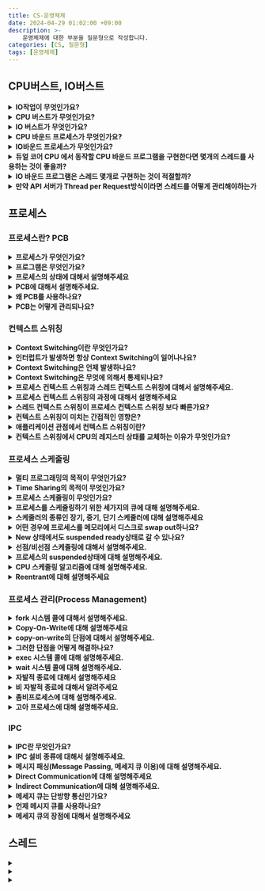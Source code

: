 ```yaml
---
title: CS-운영체제
date: 2024-04-29 01:02:00 +09:00
description: >-
    운영체제에 대한 부분을 질문형으로 작성합니다.
categories: [CS, 질문형]
tags: [운영체제]
---
```



## CPU버스트, IO버스트

<details>
<summary><b>IO작업이 무엇인가요?</b></summary>
<div markdown="1">   

- 파일을 읽고 쓰거나
- 네트워크를 통해서 데이터를 주고받거나
- 입출력 장치와 데이터를 주고받는 것
</div>
</details>

<details>
<summary><b>CPU 버스트가 무엇인가요?</b></summary>
<div markdown="1">       

프로세스가 CPU에서 한번에 연속적으로 실행되는 시간을 말합니다.
</div>
</details>

<details>
<summary><b>IO 버스트가 무엇인가요?</b></summary>
<div markdown="1">       

프로세스가 IO작업을 요청하고 결과를 받기까지 기다리는 시간을 말합니다.
</div>
</details>

<details>
<summary><b>CPU 바운드 프로세스가 무엇인가요?</b></summary>
<div markdown="1">       

- 프로세스의 IO버스트가 적고 CPU버스트가 많은 것을 말한다. 
- 동영상 편집 프로그램과 머신러닝 프로그램이 그 예이다.
</div>
</details>

<details>
<summary><b>IO바운드 프로세스가 무엇인가요?</b></summary>
<div markdown="1">       

- IO버스트가 많은 프로세스를 말한다.
- 일반적인 백엔드 API서버가 IO바운드 프로세스의 예이다.
- DB나 캐시서버에 데이터를 요청하는 것이 IO작업이고 네트워크를 타기 때문에 CPU에서 명령을 처리하는 것보다 오래 걸린다.
</div>
</details>

<details>
<summary><b>듀얼 코어 CPU 에서 동작할 CPU 바운드 프로그램을 구현한다면 몇개의 스레드를 사용하는 것이 좋을까?</b></summary>
<div markdown="1">       

CPU 바운드 프로그램은 스레드의 갯수가 너무 많아지면 오히려 컨텍스트 스위칭이 자주 발생해 오버헤드가 늘어납니다.
스레드의 갯수가 코어의 갯수와 가까울수록 하나의 작업을 오랫동안 이어나갈 수 있기 때문에 CPU 코어의 갯수와 같거나, 크게 벗어나지 않는 갯수의 스레드를 사용하는 것이 좋다고 생각한다.
</div>
</details>

<details>
<summary><b>IO 바운드 프로그램은 스레드 몇개로 구현하는 것이 적절할까?</b></summary>
<div markdown="1">     

CPU 바운드 프로그램처럼 가이드라인이 있지 않고 컴퓨터의 스펙, 프로그램의 특성에 따라서 적절한 스레드의 수를 찾아야합니다.
</div>
</details>

<details>
<summary><b>만약 API 서버가 Thread per Request방식이라면 스레드를 어떻게 관리해야하는가</b></summary>
<div markdown="1">       

백엔드 API서버가 요청이 올때마다 전담 스레드를 할당하는 `Thread per Request` 방식이라면 API서버에 스레드를 미리 만들어두고 요청이 올 때마다 스레드를 할당하는 것이 좋습니다. 몇개의 스레드를 만들어 놓을지는 여러가지 상황을 고려해서 결정해야합니다.
- API 서버의 하드웨어 스펙
- API 애플리케이션의 IO버스트 기준
- 예상되는 트래픽의 패턴
</div>
</details>

## 프로세스

### 프로세스란? PCB

<details>
<summary><b>프로세스가 무엇인가요?</b></summary>
<div markdown="1">    

프로세스란 메모리에 올라와서 실행되고 있는 작업의 단위를 말합니다.
</div>
</details>

<details>
<summary><b>프로그램은 무엇인가요?</b></summary>
<div markdown="1">     

하드디스크와 같은 저장장치에 저장되어있는 실행코드를 뜻합니다.
</div>
</details>

<details>
<summary><b>프로세스의 상태에 대해서 설명해주세요</b></summary>
<div markdown="1">     

- `New`: 프로세스가 처음 생성된 상태 말합니다.
- `Ready`: 프로세스가 CPU를 할당받기를 기다리는 상태
- `Running`: 프로세스가 CPU를 할당받고 명령을 수행중인 상태
- `Waiting`: 프로세스가 어떠한 이벤트가 발생하기를 기다리는 상태. CPU를 할당해도 당장 명령을 수행할 수 없는 상태입니다. IO작업을 기다리거나 시스템 자원을 기다리는 경우입니다.
- `Terminated`: 프로세스가 실행을 마친 상태입니다. 그래도 아직 완전히 프로세스가 제거된 상태는 아닙니다.
</div>
</details>

<details>
<summary><b>PCB에 대해서 설명해주세요.</b></summary>
<div markdown="1">     

PCB는 운영체제가 프로세스를 관리하기 위해 프로세스별로 가지고 있는 정보입니다.

프로세스의 상태와 프로세스 아이디, 프로그램 카운터, 레지스터등의 정보를 담고 있습니다.
</div>
</details>

<details>
<summary><b>왜 PCB를 사용하나요?</b></summary>
<div markdown="1">      

프로세스가 여러 개일 때 프로세스를 스케줄링을 통해서 관리합니다. 어떤 프로세스인지 알아야 관리가 가능합니다. 그래서 프로세스의 정보를 담고 있는 PCB가 필요합니다.
- CPU를 점유한 시간, 스케줄링 정보가 담겨있어 운영체제가 최적의 스케줄링 알고리즘을 적용할 수 있도록 도와준다.
- 프로세스의 코드, 데이터, 스택영역의 메모리 위치와 한계가 명시되어 있어 메모리 관리를 용이하게 한다. 
- 컨텍스트 스위칭 시 CPU의 레지스터 값을 저장하고 복구할 수 있도록 해준다.
- 프로세스의 접근 권한등의 정보가 있어 자원에 대한 보안 접근제어가 가능하게 해준다.
</div>
</details>

<details>
<summary><b>PCB는 어떻게 관리되나요?</b></summary>
<div markdown="1">      

PCB는 일반적으로 이중 연결리스트 방식으로 관리됩니다. 새로운 프로세스가 생성될 때마다 새로운 PCB가 PCB List Head에 붙고, 프로세스가 종료되면 연결리스트에서 unlink시키는 방식으로 관리됩니다.
</div>
</details>

### 컨텍스트 스위칭

<details>
<summary><b>Context Switching이란 무엇인가요?</b></summary>
<div markdown="1">      

프로세스가 실행되다가 CPU를 다른 프로세스로 넘겨주는 과정을 말합니다. 운영체제가 CPU를 내어주는 프로세스의 상태를 PCB에 저장하고, CPU를 새롭게 얻어오는 프로세스의 상태를 PCB를 통해 읽어옵니다.
</div>
</details>


<details>
<summary><b>인터럽트가 발생하면 항상 Context Switching이 일어나나요?</b></summary>
<div markdown="1">   

시스템 콜이나 인터럽트가 발생한다고 해서 무조건 Context Switching이 일어나는 것은 아닙니다. 다른 프로세스에 프로세서가 넘어가야 Context Switching 입니다. 인터럽트가 발생해도 기존에 수행하던 프로세스를 이어서 수행하는 경우도 있습니다.
</div>
</details>

<details>
<summary><b>Context Switching은 언제 발생하나요?</b></summary>
<div markdown="1">  

- 인터럽트가 발생하거나,
- CPU 사용시간을 모두 소모했거나,
- 입출력을 위해 대기해야 하는 경우 발생합니다.
</div>
</details>

<details>
<summary><b>Context Switching은 무엇에 의해서 통제되나요?</b></summary>
<div markdown="1">     

OS 커널에 의해서 통제됩니다.
</div>
</details>

<details>
<summary><b>프로세스 컨텍스트 스위칭과 스레드 컨텍스트 스위칭에 대해서 설명해주세요.</b></summary>
<div markdown="1">       
다른 프로세스들끼리 스위칭을 하는것을 `Process Context Switching`이라고 하고, 같은 프로세스의 스레드들끼리의 스위칭을 `Thread Context Switching`이라고 합니다.

둘의 공통점은

- 커널모드에서 실행된다. 컨텍스트 스위칭을 할 때는 통제권이 커널로 넘어갑니다.
- CPU의 레지스터 상태를 교체한다.

둘의 차이점은

- 스레드 컨텍스트 스위칭은 같은 프로세스에 속하기 때문에 주소관련 처리를 해줄 필요가 없다. 프로세스의 메모리 영역을 공유하기 때문이다.
- 다른 프로세스에 속하는 스레드들끼리 컨텍스트 스위칭이 일어났을 때는 메모리 주소 체계가 다르기 때문에 메모리 주소관련 처리를 추가로 수행해주어야한다. `MMU`도 새로운 프로세스의 주소체계를 바라볼 수 있도록 수정해주어야하고, 가상 메모리 주소와 실제 물리메모리 주소의 매핑정보가 담긴 `TLB`도 비워주어야한다.
</div>
</details>

<details>
<summary><b>프로세스 컨텍스트 스위칭의 과정에 대해서 설명해주세요</b></summary>
<div markdown="1">    

프로세스 컨텍스트 스위칭은 서로 다른 프로세스에 속하는 스레드들끼리 스위칭이 일어나는 것을 말합니다. 기존에 수행되던 쓰레드의 CPU상태를 저장하고, 새로운 스레드의 CPU상태를 로딩합니다. 이 과정에서 MMU가 새로운 프로세스의 메모리를 바라보도록 수정되고, TLB를 완전히 비워줍니다. 이 작업을 해주지 않으면 이전에 수행되던 프로세스의 메모리 영역에 접근하게 됩니다. 이 과정을 마치면 컨텍스트 스위칭이 끝납니다.
</div>
</details>

<details>
<summary><b>스레드 컨텍스트 스위칭이 프로세스 컨텍스트 스위칭 보다 빠른가요?</b></summary>
<div markdown="1">   

네. 프로세스 컨텍스트 스위칭에서는 메모리 관련 처리를 추가로 해주어야하기 때문에 스레드 컨텍스트 스위칭이 더 빠릅니다.
</div>
</details>

<details>
<summary><b>컨텍스트 스위칭이 미치는 간접적인 영향은?</b></summary>
<div markdown="1">   

캐시오염(cache pollution)이 있습니다. 캐시는 CPU옆에 붙어서 자주 사용하는 데이터들을 담아두어 메모리까지 가지않고도 데이터를 빠르게 가져올 수 있도록 도와주는 역할을 하는데, 프로세스 컨텍스트 스위칭이 일어나면 이전에 수행되던 프로세스가 사용하던 내용이 캐시에 담겨져 있기 때문에 필요로 하는 정보가 없을 확률이 큽니다. 그래서 메모리에 접근해야하기 때문에 성능에 안좋은 영향을 끼치기도 합니다.
</div>
</details>

<details>
<summary><b>애플리케이션 관점에서 컨텍스트 스위칭이란?</b></summary>
<div markdown="1">       
애플리케이션 관점에서는 순수한 오버헤드입니다. 프로그램의 동작과는 상관없이 CPU를 잡아먹는 간접 비용입니다.
</div>
</details>

<details>
<summary><b>컨텍스트 스위칭에서 CPU의 레지스터 상태를 교체하는 이유가 무엇인가요?</b></summary>
<div markdown="1">  

CPU의 레지스터에는 프로세스를 수행하기 위한 데이터들이 담겨있습니다. 프로세스의 스위칭이 일어나서 프로세스가 다시 수행될 때 상태정보를 담고 있어야 하기 때문이다.
</div>
</details>


### 프로세스 스케줄링

<details>
<summary><b>멀티 프로그래밍의 목적이 무엇인가요?</b></summary>
<div markdown="1">       

CPU를 최대한 활용하기 위해서 몇몇 프로세스를 항상 실행시키는 것 입니다. 
</div>
</details>

<details>
<summary><b>Time Sharing의 목적이 무엇인가요?</b></summary>
<div markdown="1">       

프로세스간에 CPU를 빠르게 전환해서 사용자가 각 프로그램이 실행되는 동안 서로 상호작용할 수 있도록 하는 것 입니다.
</div>
</details>

<details>
<summary><b>프로세스 스케줄링이 무엇인가요?</b></summary>
<div markdown="1">       

프로세스 스케줄링이란 CPU를 어떤 프로세스에 할당할 것인지 결정하는 것을 말합니다.
</div>
</details>

<details>
<summary><b>프로세스를 스케줄링하기 위한 세가지의 큐에 대해 설명해주세요.</b></summary>
<div markdown="1">       

프로세스를 스케줄링 하기 위한 큐에는 `Job Queue`, `Ready Queue`, `Device Queue`가 있습니다. 
- `Job Queue`는 하드디스크에 있는 프로그램이 실행되기 위해 메인 메모리의 할당을 기다리는 큐
- `Ready Queue`는 현재 메모리 내에 있고, CPU를 할당받기를 기다리는 프로세스의 집합,
- `Device Queue`는 Device I/O작업을 대기하고 있는 프로세스의 집합입니다.

</div>
</details>

<details>
<summary><b>스케줄러의 종류인 장기, 중기, 단기 스케줄러에 대해 설명해주세요</b></summary>
<div markdown="1">       

![image](https://github.com/mynameisjaehoon/mynameisjaehoon.github.io/assets/76734067/228fd52a-91d4-42fa-b9a2-ca0703fbd6d5)

사용할 수 있는 메모리는 한정되어 있는데 프로세스들이 한꺼번에 메모리에 올라올 경우 디스크에 임시로 저장됩니다. 장기스케줄러는 디스크에 있는 프로세스 중에서 어떤 프로세스를 Ready Queue로 보낼지 결정하는 스케줄러입니다. 디스크와 메모리 사이의 스케줄링을 담당하고 `실행중인 프로세스의 수를 제어한다는 점`이 특징입니다.

단기 스케줄러는 메모리에 올라와 있는 프로세스 중 어떤 프로세스에게 CPU를 할당할지를 결정합니다. 메모리와 CPU사이의 스케줄링 담당하여 Ready Queue에 있는 프로세스중 어떤 프로세스에 CPU를 할당할지 결정합니다.

중기 스케줄러는 여유공간의 마련을 위해 어떤 프로세스를 메모리에서 디스크로 swap out 할지 결정하는 스케줄러입니다. 시스템의 메모리에 너무 많은 프로그램이 올라오는 것을 제어하기 위해서 사용합니다. 이 스케줄러도 `실행중인 프로세스의 수를 제어한다는 점`이 특징입니다.

</div>
</details>

<details>
<summary><b>어떤 경우에 프로세스를 메모리에서 디스크로 swap out하나요?</b></summary>
<div markdown="1">       
ready 상태에서 계속 CPU를 점유하지 못하거나 sleep 상태에서 ready 상태로 넘어가지 못하는 프로세스는 실행도 잘 되지 못하면서 메모리에서 자리만 차지하게 됩니다. 이때 세컨더리 스토리지로 swap out 됩니다.
</div>
</details>

<details>
<summary><b>New 상태에서도 suspended ready상태로 갈 수 있나요?</b></summary>
<div markdown="1">  

원래는 메모리를 할당받아서 ready 상태가 되어야하는데 여러가지 문제로 인해서 메모리 할당을 받지 못하면 suspended ready 상태로 갈 수 있습니다.
</div>
</details>

<details>
<summary><b>선점/비선점 스케줄링에 대해서 설명해주세요.</b></summary>
<div markdown="1">       

- 선점(preemptive)은 `OS가 CPU의 사용권을 선점할 수 있는 경우`를 말합니다. 현재 수행하고 있는 작업이 있다고 하더라도 강제로 CPU를 회수할 수 있습니다.
- 비선점(Non-Preemptive)는 프로세스가 종료되거나 I/O이벤트가 발생하기 전까지 실행을 보장하는 것을 의미합니다.
</div>
</details>

<details>
<summary><b>프로세스의 suspended상태에 대해 설명해주세요.</b></summary>
<div markdown="1">       

중기 스케줄러에 의해 프로세스가 메모리에서 디스크로 swap out되면 `suspended` 상태가 됩니다. 외부적인 이유로 프로세스의 수행이 정지된 상태를 말합니다. blocked된 상태는 Device의 I/O작업을 기다리는 상태이기 때문에 스스로 ready상태로 돌아갈 수 있지만 이 suspended 상태는 외부적인 이유로 중지되었기 때문에 스스로 돌아갈 수 없습니다.
</div>
</details>

<details>
<summary><b>CPU 스케줄링 알고리즘에 대해 설명해주세요.</b></summary>
<div markdown="1">       

Ready Queue에 있는 프로세스 중 어떤 프로세스에 CPU를 할당할지 결정하는 알고리즘을 말합니다. `FCFS`, `SJF`, `SRTF`, `Priority-Scheduling`, `RR` 등의 알고리즘이 있습니다.

`FCFS`는 먼저 온 작업을 먼저 처리해주는 방식입니다. 소요시간이 긴 프로세스가 먼저 도달하게 되면 효율성이 낮아집니다.

`SJF`는 다른 프로세스가 먼저 도착했어도 CPU사용시간이 짧은 프로세스에게 CPU를 우선적으로 할당하는 방법입니다.  효율성을 추구하긴 하지만 수행시간이 긴 프로세스의경우 우선순위가 계속 뒤로 밀려서 영원히 CPU를 할당받지 못할 수도 있는 starvation문제가 발생할 수도 있습니다.

`Priority Scheduling`은 프로세스에 우선순위를 주고 우선순위가 높은 프로세스를 먼저 수행하는 것입니다. 이 또한 starvation문제가 발생할 수도있고, 이를 우선순위가 낮은 프로세스라도 기다리는 시간이 길어질수록 높은 우선순위를 주는 aging이라는 방식을 통해 해결할 수 있습니다.

`Round Robin`은 각 프로세스가 time quantum이라는 동일한 크기의 할당시간을 가지고 할당시간이 끝나면 다음 프로세스에게 CPU의 할당을 넘기게 됩니다.
time quantum이 너무 길어지면 FCFS알고리즘과 다를 바가 없어지고, 너무 짧으면 context switching이 너무 길어져 그만큼 오버헤드가 많이 소모됩니다.
</div>
</details>

<details>
<summary><b>Reentrant에 대해 설명해주세요</b></summary>
<div markdown="1">       

어떤 함수가 Reentrant하다는 것은 여러 스레드가 동시에 접근해도 항상 같은 실행 결과를 보장한다는 의미입니다. 
</div>
</details>

### 프로세스 관리(Process Management)

<details>
<summary><b>fork 시스템 콜에 대해서 설명해주세요.</b></summary>
<div markdown="1">       

fork를 이용하면 부모를 그대로 복사해서 현재 프로세스와 pid만 다른 새로운 프로세스를 생성합니다.
</div>
</details>

<details>
<summary><b>Copy-On-Write에 대해 설명해주세요</b></summary>
<div markdown="1">       

리소스가 복제되었지만 수정되지 않은 경우 새로운 리소스를 만들 필요 없이 복사본과 원본이 같은 리소스를 공유하다가, 복사본이 수정되었을 때만 새 리소스를 만드는 방법입니다. 쓰기 작업을 하기 전까지 copy작업을 지연시켜서 효율성을 높여줍니다.
</div>
</details>

<details>
<summary><b>copy-on-write의 단점에 대해서 설명해주세요.</b></summary>
<div markdown="1">       

많은 양의 RAM을 사용하고 copy하는데 시간이 오래 걸린다는 단점이 있습니다.
</div>
</details>

<details>
<summary><b>그러한 단점을 어떻게 해결하나요?</b></summary>
<div markdown="1">       

프로세스의 전체 주소공간이 아니라 페이지 테이블을 복사하는 것으로 해결할 수 있습니다.
</div>
</details>

<details>
<summary><b>exec 시스템 콜에 대해 설명해주세요.</b></summary>
<div markdown="1">       

exec 시스템 콜은 어떤 프로그램을 완전히 새로운 프로세스로 태어나도록 하는 역할을 합니다. 프로세스가 exec 시스템 콜을 통해 다른 프로그램을 수행할 수 있도록 해줍니다.
</div>
</details>

<details>
<summary><b>wait 시스템 콜에 대해 설명해주세요.</b></summary>
<div markdown="1">       

wait 시스템콜은 부모프로세스가 자식프로세스가 종료 될때까지 대기하도록 하는 시스템 콜입니다. 자식 프로세스가 종료되면 커널이 부모 프로세스를 깨워 Ready 상태로 만듭니다.
</div>
</details>

<details>
<summary><b>자발적 종료에 대해서 설명해주세요</b></summary>
<div markdown="1">       

프로세스가 마지막 명령문을 수행하고 운영체제에 exit명령어를 통해서 이에 대해 알려주는 것을 말합니다. 그러면 프로세스의 각종 자원들이 운영체제에 반납됩니다.
</div>
</details>

<details>
<summary><b>비 자발적 종료에 대해서 알려주세요</b></summary>
<div markdown="1">       

부모프로세스가 자식프로세스를 강제로 종료시키는 것을 말합니다. 자식이 할당된 자원의 한계치를 넘어서거나 자식에게 할당된 작업이 더 이상 필요하지 않거나, 부모 프로세스가 종료되는 경우에 발생합니다. 운영체제는 기본적으로 부모 프로세스가 종료되는 경우 자식이 계속 수행되는 것을 허용하지 않기 때문에 자식 프로세스를 단계적으로 종료시켜나갑니다.

하지만 프로세스의 비 정상적인 종료로 인해서 좀피 프로세스나 고아 프로세스같은 유형의 프로세스가 존재할 수 있습니다.
</div>
</details>

<details>
<summary><b>좀비프로세스에 대해 설명해주세요.</b></summary>
<div markdown="1">       
실행이 끝났지만 아직 프로세스의 정보가 메모리에 남아있는 프로세스를 말합니다. 프로세스가 종료되었지만 버그나 에러로 인해서 해당 프로세스의 부모가 아직 wait를 통해 정보를 수집하지 못한 상태입니다. 모든 프로세스는 잠깐 좀비프로세스 상태로 존재할 수 있습니다.
</div>
</details>

<details>
<summary><b>고아 프로세스에 대해 설명해주세요.</b></summary>
<div markdown="1">       

부모가 wait를 호출하지 않고 종료되었을 때 자식 프로세스를 말합니다. 즉 부모는 종료되었지만 자식은 아직 종료되지 못한 상태입니다. 이런 경우에는 init process가 고아 프로세스의 부모가 되고 주기적으로 wait를 호출해서 고아 프로세스의 종료 상태(exit status)를 수집하게 됩니다
</div>
</details>

### IPC

<details>
<summary><b>IPC란 무엇인가요?</b></summary>
<div markdown="1">       

프로세스는 독립적인 메모리 공간을 가지고 있기 때문에 서로 영향을 끼치지 않는데 이런 프로세스들 사이에서도 메모리를 공유해야하는 경우가 있습니다. 이를 가능하게 해주는 것이 IPC이고, 프로세스가 커널이 제공하는 IPC설비를 이용해서 프로세스간 통신을 할 수 있습니다.
</div>
</details>

<details>
<summary><b>IPC 설비 종류에 대해서 설명해주세요.</b></summary>
<div markdown="1">       

IPC 설비 종류에는 `PIPE`, `Named PIPE`, `Message Queue`, `Shared Memory`가 있습니다.

먼저 PIPE는 두개의 프로세스를 연결하는데 사용됩니다. 한쪽의 프로세스는 쓰기만하고 다른 한쪽의 프로세스는 읽기만 할때 유용한 통신으로, 한쪽 방향으로 통신이 가능한 반 이중 통신이라고 합니다. 매우 간단하게 사용할 수 있기 때문에 단순한 데이터의 흐름일 때는 파이프를 사용하는 것이 좋습니다. 하지만 양방향 통신을 위해서는 두개의 파이프를 구현해야한다는 점이 단점입니다.

익명파이프는 통신상대를 명확히 알 수 있는 경우, 즉 부모 자식관계의 프로세스들사이에서 사용하지만 `Named PIPE`는 전혀 모르는 상태의 프로세스들 사이의 통신에도 사용할 수 있습니다. 익명 파이프와 마찬가지로 양방향 통신을 하려면 2개의 파이프를 구현해야한다는 단점이 있습니다.

`Message Queue`는 입출력방식은 `Named PIPE`와 동일하지만 다른 점은 파이프처럼 데이터의 흐름이 아니라 메모리 공간이라는 점입니다.

`Shared Memory`는 데이터 자체를 공유하도록 지원해주는 설비입니다. 프로세스가 공유메모리의 할당을 요청하면 커널이 해당 프로세스에 메모리 공간을 할당해주고 이후 모든 프로세스가 해당 메모리 영역에 접근할 수 있게 됩니다. 중개자 없이 바로 메모리에 접근할 수 있으므로 IPC중에서 가장 빠르게 동작합니다.
</div>
</details>

<details>
<summary><b>메시지 패싱(Message Passing, 메세지 큐 이용)에 대해 설명해주세요.</b></summary>
<div markdown="1">       

메시지 패싱은 커널의 메세지 큐를 통해 메세지를 주고받는 것을 말합니다. Context Switch가 발생하기 때문에 속도가 느리지만 커널이 기본 기능을 제공하기 때문에 공유 메모리 방식보다 구현이 쉽습니다. 메시지 패싱에서 Direct/Indirect Communication 이라는 두 가지 방식으로 나뉩니다.
</div>
</details>

<details>
<summary><b>Direct Communication에 대해 설명해주세요</b></summary>
<div markdown="1">

Direct Communication은 통신하려는 프로세스의 이름을 명시적으로 표시하는 방법입니다. 통신하고자 하는 모든 프로세스에 링크가 자동으로 생성되기 때문에 각각의 프로세스들은 서로의 이름만 알면됩니다.

하지만 모든 프로세스의 이름을 알아야하고 모듈성이 좋지 않다는 단점이 있습니다. 모듈성이란 구성요소의 일부분을 변경할 때 전체에 영향을 미치지 않도록 설계되어있는 것을 말하는데 Direct Commucation은 어떤 프로세스의 이름을 변경하면 연결되어있는 모든 Sender와 Receiver의 정보를 바꾸어야하기 때문입니다.
</div>
</details>

<details>
<summary><b>Indirect Communication에 대해 설명해주세요.</b></summary>
<div markdown="1">       

Indirect Communication은 메세지를 프로세스가 직접 전달하는 것이 아니라 메일박스를 통해서 전달하는 것을 말합니다.
</div>
</details>

<details>
<summary><b>메세지 큐는 단방향 통신인가요?</b></summary>
<div markdown="1">       

메세지 큐는 프로세스간 양방향통신을 할 수 있습니다. 심지어 자기자신에게도 보내고 받을 수 있습니다.
</div>
</details>

<details>
<summary><b>언제 메시지 큐를 사용하나요?</b></summary>
<div markdown="1">       

메세지 큐는 소비자가 어느 시점에 큐에 있는 데이터를 가져가서 소비하는지는 보장하는 것이 아니라 언젠가는 소비 될것이라고 맡겨두는 것이기 때문에 실패하면 치명적인 핵심작업 보다는 애플리케이션의 부가적인 작업에서 사용하는 것이 좋다고 생각한다.
</div>
</details>

<details>
<summary><b>메세지 큐의 장점에 대해서 설명해주세요</b></summary>
<div markdown="1">       

- 메세지 큐는 생산된 메세지에 대한 동기화 처리를 진행하지 않고 큐에 넣어두어 비동기로 처리할 수 있습니다.
- 생산자 서비스와 소비자 서비스가 독립적으로 행동하게되어 비즈니스 결합도가 낮아집니다.
</div>
</details>

## 스레드
<details>
<summary><b></b></summary>
<div markdown="1">       

</div>
</details>

<details>
<summary><b></b></summary>
<div markdown="1">       

</div>
</details>

<details>
<summary><b></b></summary>
<div markdown="1">       

</div>
</details>



